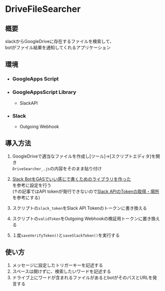 # DriveFileSearcher
## 概要
slackからGoogleDriveに存在するファイルを検索して、  
botがファイル結果を通知してくれるアプリケーション
## 環境
- ### GoogleApps Script
- ### GoogleAppsScript Library  
  - SlackAPI
- ### Slack
  - Outgoing Webhook

## 導入方法
1. GoogleDriveで適当なファイルを作成し[ツール]→[スクリプトエディタ]を開き  
`DriveSearcher_.js`の内容をそのまま貼り付け

2. [Slack BotをGASでいい感じで書くためのライブラリを作った](https://qiita.com/soundTricker/items/43267609a870fc9c7453)  
を参考に設定を行う  
(↑の記事ではAPI tokenが発行できないので[Slack APIのTokenの取得・場所](https://qiita.com/ykhirao/items/0d6b9f4a0cc626884dbb)を参考にする)

3. スクリプトの`slack_token`をSlack API Tokenのトークンに書き換える
4. スクリプトの`validToken`をOutgoing Webhookの検証用トークンに置き換える
5. １度`saveVerifyToken()`と`saveSlackToken()`を実行する

## 使い方
1. メッセージに設定したトリガーキーを記述する  
2. スペースは開けずに、検索したいワードを記述する
3. ドライブ上にワードが含まれるファイルがあるとbotがそのパスとURLを発言する